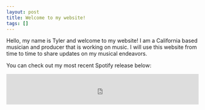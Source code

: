 ```yaml
---
layout: post
title: Welcome to my website!
tags: []
---
```


Hello, my name is Tyler and welcome to my website! I am a California based musician and producer that is working on music. I will use this website from time to time to share updates on my musical endeavors.

You can check out my most recent Spotify release below:

<iframe src="https://open.spotify.com/embed/track/0J4iHfRvzGpEH7qJSTXKOb" width="100%" height="80" frameborder="0" allowtransparency="true" allow="encrypted-media"></iframe>
